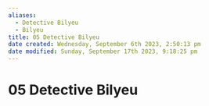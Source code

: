 ```yaml
---
aliases:
  - Detective Bilyeu
  - Bilyeu
title: 05 Detective Bilyeu
date created: Wednesday, September 6th 2023, 2:50:13 pm
date modified: Sunday, September 17th 2023, 9:18:25 pm
---
```


# 05 Detective Bilyeu
